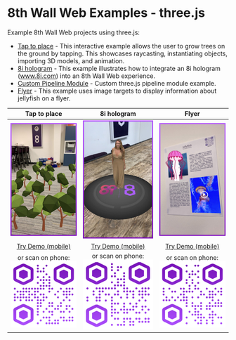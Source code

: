 # 8th Wall Web Examples - three.js

Example 8th Wall Web projects using three.js:

* [Tap to place](https://github.com/8thwall/web/tree/master/examples/threejs/placeground) - This interactive example allows the user to grow trees on the ground by tapping. This showcases raycasting, instantiating objects, importing 3D models, and animation.
* [8i hologram](https://github.com/8thwall/web/tree/master/examples/threejs/8i-hologram) - This example illustrates how to integrate an 8i hologram (www.8i.com) into an 8th Wall Web experience.
* [Custom Pipeline Module](https://github.com/8thwall/web/tree/master/examples/threejs/custom-pipeline-module) - Custom three.js pipeline module example.
* [Flyer](https://github.com/8thwall/web/tree/master/examples/threejs/flyer) - This example uses image targets to display information about jellyfish on a flyer.

Tap to place | 8i hologram | Flyer
:----------: | :---------: | :---:
![tapplace-threejs-screenshot](../../images/screenshot-tap.jpg) | ![8i-threejs-screenshot](../../images/screenshot-8i.jpg) | ![threejs-flyer-screenshot](../../images/screenshot-flyer.jpg)
[Try Demo (mobile)](https://8th.io/x87d7) | [Try Demo (mobile)](https://apps.8thwall.com/8thWall/threejs_8i) | [Try Demo (mobile)](https://8th.io/d6teq)
or scan on phone:<br> ![QR1](../../images/qr-threejs-placeground.png) | or scan on phone:<br> ![QR2](../../images/qr-threejs-8i.png) | or scan on phone:<br> ![QR3](../../images/qr-threejs-flyer.png)
